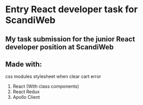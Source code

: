 # Entry React developer task for ScandiWeb

## My task submission for the junior React developer position at ScandiWeb

## Made with:

css modules stylesheet
when clear cart error

1. React (With class components)
2. React Redux
3. Apollo Client
